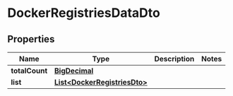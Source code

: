 # DockerRegistriesDataDto

## Properties
Name | Type | Description | Notes
------------ | ------------- | ------------- | -------------
**totalCount** | [**BigDecimal**](BigDecimal.md) |  | 
**list** | [**List&lt;DockerRegistriesDto&gt;**](DockerRegistriesDto.md) |  | 
